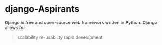 # django-Aspirants
Django is free and open-source web framework written in Python.
Django allows for 
> scalability 
> re-usability 
> rapid development.
